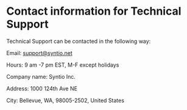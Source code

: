 # Contact information for Technical Support

Technical Support can be contacted in the following way:

 

Email: support@syntio.net

Hours: 9 am -7 pm EST, M-F except holidays

 

Company name: Syntio Inc.

Address: 1000 124th Ave NE

City: Bellevue, WA, 98005-2502, United States
